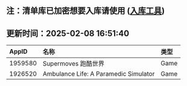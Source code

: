 ## 注：清单库已加密想要入库请使用 ([入库工具](https://github.com/BlankTMing/ManifestAutoUpdate/releases))

## 更新时间：2025-02-08 16:51:40
| AppID | 名称 | 类型  |
| :-------------------- | :----------------------------- | :----------- |
| 1959580 | Supermoves 跑酷世界| Game |
| 1926520 | Ambulance Life: A Paramedic Simulator| Game |
